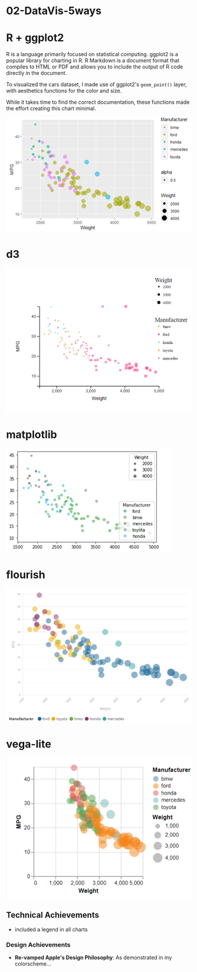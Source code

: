 
# 02-DataVis-5ways

# R + ggplot2 

R is a language primarily focused on statistical computing.
ggplot2 is a popular library for charting in R.
R Markdown is a document format that compiles to HTML or PDF and allows you to include the output of R code directly in the document.

To visualized the cars dataset, I made use of ggplot2's `geom_point()` layer, with aesthetics functions for the color and size.

While it takes time to find the correct documentation, these functions made the effort creating this chart minimal.

![ggplot2](img/ggplot2.png)

# d3

![d3](img/d3.png)

# matplotlib

![matplotlib](img/matplotlib.png)

# flourish

![flourish](img/flourish.png)

# vega-lite

![vega-lite](img/vega-lite.png)

## Technical Achievements
- included a legend in all charts

### Design Achievements
- **Re-vamped Apple's Design Philosophy**: As demonstrated in my colorscheme...
